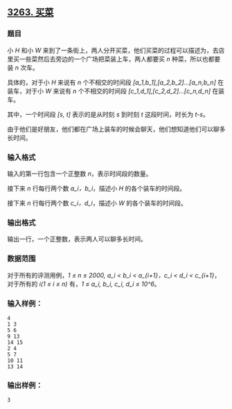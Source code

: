 ## [3263. 买菜](https://www.acwing.com/problem/content/3266/)

### 题目

小 *H* 和小 *W* 来到了一条街上，两人分开买菜，他们买菜的过程可以描述为，去店里买一些菜然后去旁边的一个广场把菜装上车，两人都要买 *n* 种菜，所以也都要装 *n* 次车。

具体的，对于小 *H* 来说有 *n* 个不相交的时间段 *[a_1,b_1],[a_2,b_2]…[a_n,b_n]* 在装车，对于小 *W* 来说有 *n* 个不相交的时间段 *[c_1,d_1],[c_2,d_2]…[c_n,d_n]* 在装车。

其中，一个时间段 *[s, t]* 表示的是从时刻 *s* 到时刻 *t* 这段时间，时长为 *t-s*。

由于他们是好朋友，他们都在广场上装车的时候会聊天，他们想知道他们可以聊多长时间。

### 输入格式

输入的第一行包含一个正整数 *n*，表示时间段的数量。

接下来 *n* 行每行两个数 *a_i，b_i*，描述小 *H* 的各个装车的时间段。

接下来 *n* 行每行两个数 *c_i，d_i*，描述小 *W* 的各个装车的时间段。

### 输出格式

输出一行，一个正整数，表示两人可以聊多长时间。

### 数据范围

对于所有的评测用例，*1 ≤ n ≤ 2000, a_i < b_i < a_{i+1}，c_i < d_i < c_{i+1}*，对于所有的 *i(1 ≤ i ≤ n)* 有，*1 ≤ a_i, b_i, c_i, d_i ≤ 10^6*。

### 输入样例：

```
4
1 3
5 6
9 13
14 15
2 4
5 7
10 11
13 14
```

### 输出样例：

```
3
```
